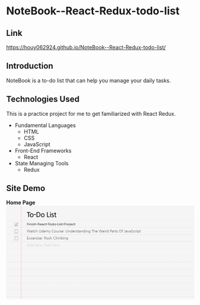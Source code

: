 # NoteBook--React-Redux-todo-list
## Link
https://houy062924.github.io/NoteBook--React-Redux-todo-list/

## Introduction
NoteBook is a to-do list that can help you manage your daily tasks. 

## Technologies Used

This is a practice project for me to get familiarized with React Redux.

 - Fundamental Languages
    * HTML
    * CSS
    * JavaScript
 - Front-End Frameworks
    * React
 - State Managing Tools
    * Redux
    
## Site Demo

**Home Page**
![Alt text](readme/Home.png)

